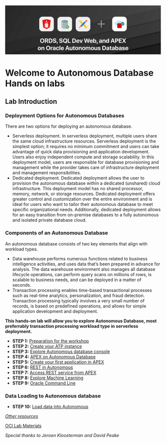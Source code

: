 ![images](/images/welcome.jpeg)

# Welcome to Autonomous Database Hands on labs #
## Lab Introduction
### Deployment Options for Autonomous Databases

There are two options for deploying an autonomous database.
- Serverless deployment. In serverless deployment, multiple users share the same cloud infrastructure resources. Serverless deployment is the simplest option; it requires no minimum commitment and users can take advantage of quick data provisioning and application development. Users also enjoy independent compute and storage scalability. In this deployment model, users are responsible for database provisioning and management while the provider takes care of infrastructure deployment and management responsibilities.
- Dedicated deployment. Dedicated deployment allows the user to provision the autonomous database within a dedicated (unshared) cloud infrastructure. This deployment model has no shared processor, memory, network, or storage resources. Dedicated deployment offers greater control and customization over the entire environment and is ideal for users who want to tailor their autonomous database to meet specific organizational needs. Additionally, dedicated deployment allows for an easy transition from on-premise databases to a fully autonomous and isolated private database cloud.

### Components of an Autonomous Database

An autonomous database consists of two key elements that align with workload types.
- Data warehouse performs numerous functions related to business intelligence activities, and uses data that’s been prepared in advance for analysis. The data warehouse environment also manages all database lifecycle operations, can perform query scans on millions of rows, is scalable to business needs, and can be deployed in a matter of seconds.
- Transaction processing enables time-based transactional processes such as real-time analytics, personalization, and fraud detection. Transaction processing typically involves a very small number of records, is based on predefined operations, and allows for simple application development and deployment.

**This hands-on lab will allow you to explore Autonomous Database, most preferrably transaction processing workload type in serverless deployment.**

- **STEP 1:** [Preparation for the workshop](/files/lab1/step1.md)
- **STEP 2:** [Create your ATP instance](/files/lab1/step2.md)
- **STEP 3:** [Explore Autonomous database console](/files/lab1/step3.md)
- **STEP 4:** [APEX on Autonomous Database](/files/lab1/step4.md)
- **STEP 5:** [Create your first application in APEX](/files/lab1/step5.md)
- **STEP 6:** [REST in Autonomous](/files/lab1/step6.md)
- **STEP 7:** [Access REST service from APEX](/files/lab1/step7.md)
- **STEP 8:** [Explore Machine Learning](/files/lab1/step8.md)
- **STEP 9:** [Oracle Command Line](/files/lab1/step9.md)

### Data Loading to Autonomous database
- **STEP 10:** [Load data into Autonomous](/files/lab1/step10.md)


*[Other resources](https://apex.oracle.com/en/learn/tutorials/)*


[OCI Lab Materials](/README.md)

*Special thanks to Jeroen Kloosterman and David Peake*
